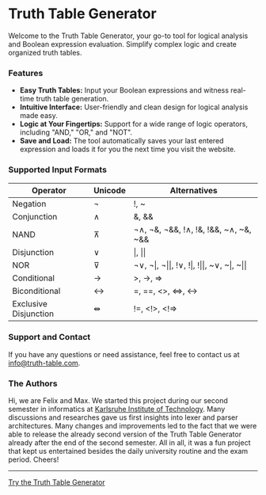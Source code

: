 # Truth Table Generator

Welcome to the Truth Table Generator, your go-to tool for logical analysis and Boolean expression evaluation. Simplify
complex logic and create organized truth tables.

### Features

- **Easy Truth Tables:** Input your Boolean expressions and witness real-time truth table generation.
- **Intuitive Interface:** User-friendly and clean design for logical analysis made easy.
- **Logic at Your Fingertips:** Support for a wide range of logic operators, including "AND," "OR," and "NOT".
- **Save and Load:** The tool automatically saves your last entered expression and loads it for you the next time you
  visit the website.

### Supported Input Formats

| Operator              | Unicode | Alternatives                                   |
|-----------------------|---------|------------------------------------------------|
| Negation              | ¬       | !, ~                                           |
| Conjunction           | ∧       | &, &&                                          |
| NAND                  | ⊼       | ¬∧, ¬&, ¬&&, !∧, !&, !&&, ~∧, ~&, ~&&          |
| Disjunction           | ∨       | \|, \|\|                                       |
| NOR                   | ⊽       | ¬∨, ¬\|, ¬\|\|, !∨, !\|, !\|\|, ~∨, ~\|, ~\|\| |
| Conditional           | →       | >, ->, =>                                      |
| Biconditional         | ↔       | =, ==, <>, <=>, <->                            |
| Exclusive Disjunction | ⇹       | !=, <!>, <!=>                                  |

### Support and Contact

If you have any questions or need assistance, feel free to contact us
at [info@truth-table.com](mailto:info@truth-table.com).

### The Authors

Hi, we are Felix and Max. We started this project during our second semester in informatics at [Karlsruhe Institute of Technology](https://kit.edu). Many discussions and researches gave us first insights into lexer and parser architectures. Many changes and improvements led to the fact that we were able to release the already second version of the Truth Table Generator already after the end of the second semester.
All in all, it was a fun project that kept us entertained besides the daily university routine and the exam period.
Cheers!

---

[Try the Truth Table Generator](https://truth-table.com)
